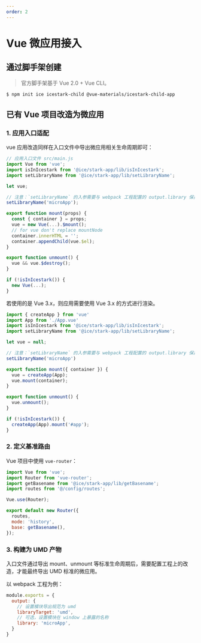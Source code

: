 ```yaml
---
order: 2
---
```


# Vue 微应用接入

## 通过脚手架创建

> 官方脚手架基于 Vue 2.0 + Vue CLI。

```bash
$ npm init ice icestark-child @vue-materials/icestark-child-app
```

## 已有 Vue 项目改造为微应用

### 1. 应用入口适配

vue 应用改造同样在入口文件中导出微应用相关生命周期即可：

```js
// 应用入口文件 src/main.js
import Vue from 'vue';
import isInIcestark from '@ice/stark-app/lib/isInIcestark';
import setLibraryName from '@ice/stark-app/lib/setLibraryName';

let vue;

// 注意：`setLibraryName` 的入参需要与 webpack 工程配置的 output.library 保持一致
setLibraryName('microApp');

export function mount(props) {
  const { container } = props;
  vue = new Vue(...).$mount();
  // for vue don't replace mountNode
  container.innerHTML = '';
  container.appendChild(vue.$el);
}

export function unmount() {
  vue && vue.$destroy();
}

if (!isInIcestark()) {
  new Vue(...);
}
```

若使用的是 Vue 3.x，则应用需要使用 Vue 3.x 的方式进行渲染。

```js
import { createApp } from 'vue'
import App from './App.vue'
import isInIcestark from '@ice/stark-app/lib/isInIcestark';
import setLibraryName from '@ice/stark-app/lib/setLibraryName';

let vue = null;

// 注意：`setLibraryName` 的入参需要与 webpack 工程配置的 output.library 保持一致
setLibraryName('microApp')

export function mount({ container }) {
  vue = createApp(App);
  vue.mount(container);
}

export function unmount() {
  vue.unmount();
}

if (!isInIcestark()) {
  createApp(App).mount('#app');
}
```

### 2. 定义基准路由

Vue 项目中使用 `vue-router`：

```js
import Vue from 'vue';
import Router from 'vue-router';
import getBasename from '@ice/stark-app/lib/getBasename';
import routes from '@/config/routes';

Vue.use(Router);

export default new Router({
  routes,
  mode: 'history',
  base: getBasename(),
});
```

### 3. 构建为 UMD 产物

入口文件通过导出 mount、unmount 等标准生命周期后，需要配置工程上的改造，才能最终导出 UMD 标准的微应用。

以 webpack 工程为例：

```js
module.exports = {
  output: {
    // 设置模块导出规范为 umd
    libraryTarget: 'umd',
    // 可选，设置模块在 window 上暴露的名称
    library: 'microApp',
  }
}
```

